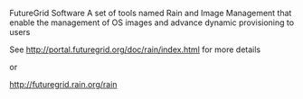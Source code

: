 FutureGrid Software
A set of tools named Rain and Image Management that enable the management of OS images and advance dynamic provisioning to users

See http://portal.futuregrid.org/doc/rain/index.html for more details

or 

http://futuregrid.rain.org/rain